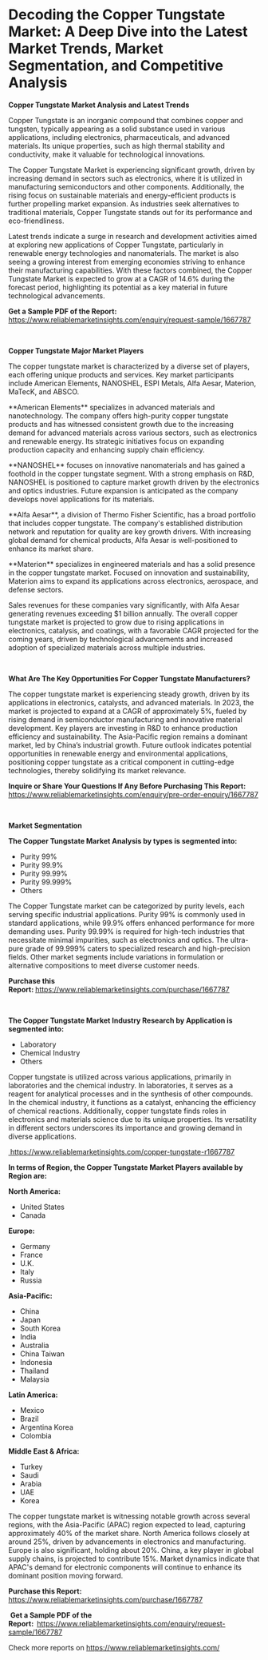 <p><h1>Decoding the Copper Tungstate Market: A Deep Dive into the Latest Market Trends, Market Segmentation, and Competitive Analysis</h1></p><p><strong>Copper Tungstate Market Analysis and Latest Trends</strong></p>
<p><p>Copper Tungstate is an inorganic compound that combines copper and tungsten, typically appearing as a solid substance used in various applications, including electronics, pharmaceuticals, and advanced materials. Its unique properties, such as high thermal stability and conductivity, make it valuable for technological innovations.</p><p>The Copper Tungstate Market is experiencing significant growth, driven by increasing demand in sectors such as electronics, where it is utilized in manufacturing semiconductors and other components. Additionally, the rising focus on sustainable materials and energy-efficient products is further propelling market expansion. As industries seek alternatives to traditional materials, Copper Tungstate stands out for its performance and eco-friendliness.</p><p>Latest trends indicate a surge in research and development activities aimed at exploring new applications of Copper Tungstate, particularly in renewable energy technologies and nanomaterials. The market is also seeing a growing interest from emerging economies striving to enhance their manufacturing capabilities. With these factors combined, the Copper Tungstate Market is expected to grow at a CAGR of 14.6% during the forecast period, highlighting its potential as a key material in future technological advancements.</p></p>
<p><strong>Get a Sample PDF of the Report:&nbsp;</strong> <a href="https://www.reliablemarketinsights.com/enquiry/request-sample/1667787?utm_campaign=2187&utm_medium=2&utm_source=Github&utm_content=ia&utm_term=07032025&utm_id=copper-tungstate">https://www.reliablemarketinsights.com/enquiry/request-sample/1667787</a></p>
<p>&nbsp;</p>
<p><strong>Copper Tungstate Major Market Players</strong></p>
<p><p>The copper tungstate market is characterized by a diverse set of players, each offering unique products and services. Key market participants include American Elements, NANOSHEL, ESPI Metals, Alfa Aesar, Materion, MaTecK, and ABSCO. </p><p>**American Elements** specializes in advanced materials and nanotechnology. The company offers high-purity copper tungstate products and has witnessed consistent growth due to the increasing demand for advanced materials across various sectors, such as electronics and renewable energy. Its strategic initiatives focus on expanding production capacity and enhancing supply chain efficiency.</p><p>**NANOSHEL** focuses on innovative nanomaterials and has gained a foothold in the copper tungstate segment. With a strong emphasis on R&D, NANOSHEL is positioned to capture market growth driven by the electronics and optics industries. Future expansion is anticipated as the company develops novel applications for its materials.</p><p>**Alfa Aesar**, a division of Thermo Fisher Scientific, has a broad portfolio that includes copper tungstate. The company's established distribution network and reputation for quality are key growth drivers. With increasing global demand for chemical products, Alfa Aesar is well-positioned to enhance its market share.</p><p>**Materion** specializes in engineered materials and has a solid presence in the copper tungstate market. Focused on innovation and sustainability, Materion aims to expand its applications across electronics, aerospace, and defense sectors.</p><p>Sales revenues for these companies vary significantly, with Alfa Aesar generating revenues exceeding $1 billion annually. The overall copper tungstate market is projected to grow due to rising applications in electronics, catalysis, and coatings, with a favorable CAGR projected for the coming years, driven by technological advancements and increased adoption of specialized materials across multiple industries.</p></p>
<p>&nbsp;</p>
<p><strong>What Are The Key Opportunities For Copper Tungstate Manufacturers?</strong></p>
<p><p>The copper tungstate market is experiencing steady growth, driven by its applications in electronics, catalysts, and advanced materials. In 2023, the market is projected to expand at a CAGR of approximately 5%, fueled by rising demand in semiconductor manufacturing and innovative material development. Key players are investing in R&D to enhance production efficiency and sustainability. The Asia-Pacific region remains a dominant market, led by China’s industrial growth. Future outlook indicates potential opportunities in renewable energy and environmental applications, positioning copper tungstate as a critical component in cutting-edge technologies, thereby solidifying its market relevance.</p></p>
<p><strong>Inquire or Share Your Questions If Any Before Purchasing This Report:</strong> <a href="https://www.reliablemarketinsights.com/enquiry/pre-order-enquiry/1667787?utm_campaign=2187&utm_medium=2&utm_source=Github&utm_content=ia&utm_term=07032025&utm_id=copper-tungstate">https://www.reliablemarketinsights.com/enquiry/pre-order-enquiry/1667787</a></p>
<p>&nbsp;</p>
<p><strong>Market Segmentation</strong></p>
<p><strong>The Copper Tungstate Market Analysis by types is segmented into:</strong></p>
<p><ul><li>Purity 99%</li><li>Purity 99.9%</li><li>Purity 99.99%</li><li>Purity 99.999%</li><li>Others</li></ul></p>
<p><p>The Copper Tungstate market can be categorized by purity levels, each serving specific industrial applications. Purity 99% is commonly used in standard applications, while 99.9% offers enhanced performance for more demanding uses. Purity 99.99% is required for high-tech industries that necessitate minimal impurities, such as electronics and optics. The ultra-pure grade of 99.999% caters to specialized research and high-precision fields. Other market segments include variations in formulation or alternative compositions to meet diverse customer needs.</p></p>
<p><strong>Purchase this Report:&nbsp;</strong><a href="https://www.reliablemarketinsights.com/purchase/1667787?utm_campaign=2187&utm_medium=2&utm_source=Github&utm_content=ia&utm_term=07032025&utm_id=copper-tungstate">https://www.reliablemarketinsights.com/purchase/1667787</a></p>
<p>&nbsp;</p>
<p><strong>The Copper Tungstate Market Industry Research by Application is segmented into:</strong></p>
<p><ul><li>Laboratory</li><li>Chemical Industry</li><li>Others</li></ul></p>
<p><p>Copper tungstate is utilized across various applications, primarily in laboratories and the chemical industry. In laboratories, it serves as a reagent for analytical processes and in the synthesis of other compounds. In the chemical industry, it functions as a catalyst, enhancing the efficiency of chemical reactions. Additionally, copper tungstate finds roles in electronics and materials science due to its unique properties. Its versatility in different sectors underscores its importance and growing demand in diverse applications.</p></p>
<p><a href="https://www.reliablemarketinsights.com/copper-tungstate-r1667787?utm_campaign=2187&utm_medium=2&utm_source=Github&utm_content=ia&utm_term=07032025&utm_id=copper-tungstate">&nbsp;https://www.reliablemarketinsights.com/copper-tungstate-r1667787</a></p>
<p><strong>In terms of Region, the Copper Tungstate Market Players available by Region are:</strong></p>
<p>
    <p> <strong> North America: </strong>
        <ul>
            <li>United States</li>
            <li>Canada</li>
        </ul>
        </p> 
    <p> <strong> Europe: </strong>
        <ul>
            <li>Germany</li>
            <li>France</li>
            <li>U.K.</li>
            <li>Italy</li>
            <li>Russia</li>
        </ul>
        </p> 
    <p> <strong> Asia-Pacific: </strong>
        <ul>
            <li>China</li>
            <li>Japan</li>
            <li>South Korea</li>
            <li>India</li>
            <li>Australia</li>
            <li>China Taiwan</li>
            <li>Indonesia</li>
            <li>Thailand</li>
            <li>Malaysia</li>
        </ul>
        </p> 
    <p> <strong> Latin America: </strong>
        <ul>
            <li>Mexico</li>
            <li>Brazil</li>
            <li>Argentina Korea</li>
            <li>Colombia</li>
        </ul>
        </p> 
    <p> <strong> Middle East & Africa: </strong>
        <ul>
            <li>Turkey</li>
            <li>Saudi</li>
            <li>Arabia</li>
            <li>UAE</li>
            <li>Korea</li>
        </ul>
    </p>
    </p>
<p><p>The copper tungstate market is witnessing notable growth across several regions, with the Asia-Pacific (APAC) region expected to lead, capturing approximately 40% of the market share. North America follows closely at around 25%, driven by advancements in electronics and manufacturing. Europe is also significant, holding about 20%. China, a key player in global supply chains, is projected to contribute 15%. Market dynamics indicate that APAC's demand for electronic components will continue to enhance its dominant position moving forward.</p></p>
<p><strong>Purchase this Report: </strong><a href="https://www.reliablemarketinsights.com/purchase/1667787?utm_campaign=2187&utm_medium=2&utm_source=Github&utm_content=ia&utm_term=07032025&utm_id=copper-tungstate">https://www.reliablemarketinsights.com/purchase/1667787</a></p>
<p>&nbsp;<strong>Get a Sample PDF of the Report:&nbsp;&nbsp;</strong><a href="https://www.reliablemarketinsights.com/enquiry/request-sample/1667787?utm_campaign=2187&utm_medium=2&utm_source=Github&utm_content=ia&utm_term=07032025&utm_id=copper-tungstate">https://www.reliablemarketinsights.com/enquiry/request-sample/1667787</a></p>
<p><strong></strong></p>
<p>Check more reports on <a href="https://www.reliablemarketinsights.com/?utm_campaign=2187&utm_medium=2&utm_source=Github&utm_content=ia&utm_term=07032025&utm_id=copper-tungstate">https://www.reliablemarketinsights.com/</a></p>